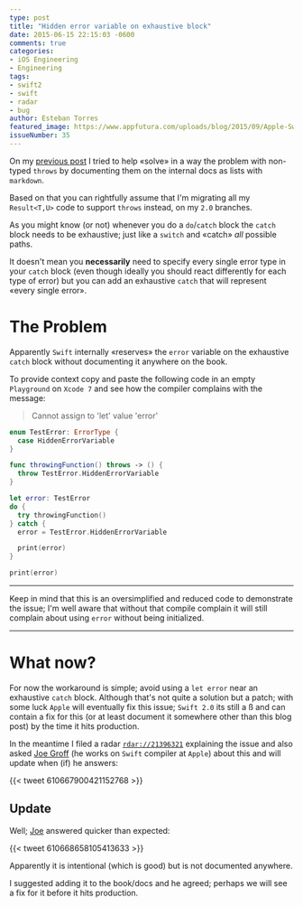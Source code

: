 ```yaml
---
type: post
title: "Hidden error variable on exhaustive block"
date: 2015-06-15 22:15:03 -0600
comments: true
categories:
- iOS Engineering
- Engineering
tags:
- swift2
- swift
- radar
- bug
author: Esteban Torres
featured_image: https://www.appfutura.com/uploads/blog/2015/09/Apple-Swift-2.0-1024x640.jpg
issueNumber: 35
---
```


On my [previous post][throwDoc] I tried to help «solve» in a way the problem with non-typed `throws` by documenting them on the internal docs as lists with `markdown`.

Based on that you can rightfully assume that I'm migrating all my `Result<T,U>` code to support `throws` instead, on my `2.0` branches.

As you might know (or not) whenever you do a `do`/`catch` block the `catch` block needs to be exhaustive; just like a `switch` and «catch» *all* possible paths.

It doesn't mean you __necessarily__ need to specify every single error type in your `catch` block (even though ideally you should react differently for each type of error) but you can add an exhaustive `catch` that will represent «every single error».

<!--more-->

# The Problem

Apparently `Swift` internally «reserves» the `error` variable on the exhaustive `catch` block without documenting it anywhere on the book.

To provide context copy and paste the following code in an empty `Playground` on `Xcode 7` and see how the compiler complains with the message:
> Cannot assign to 'let' value 'error'

```swift
enum TestError: ErrorType {
  case HiddenErrorVariable
}

func throwingFunction() throws -> () {
  throw TestError.HiddenErrorVariable
}

let error: TestError
do {
  try throwingFunction()
} catch {
  error = TestError.HiddenErrorVariable

  print(error)
}

print(error)
```

___
Keep in mind that this is an oversimplified and reduced code to demonstrate the issue; I'm well aware that without that compile complain it will still complain about using `error` without being initialized.
___

# What now?

For now the workaround is simple; avoid using a `let error` near an exhaustive `catch` block. Although that's not quite a solution but a patch; with some luck `Apple` will eventually fix this issue; `Swift 2.0` its still a ß and can contain a fix for this (or at least document it somewhere other than this blog post) by the time it hits production.

In the meantime I filed a radar [`rdar://21396321`][radar] explaining the issue and also asked [Joe Groff][jckarter] (he works on `Swift` compiler at `Apple`) about this and will update when (if) he answers:

{{< tweet 610667900421152768 >}}

## Update

Well; [Joe][jckarter] answered quicker than expected:

{{< tweet 610668658105413633 >}}

Apparently it is intentional (which is good) but is not documented anywhere.

I suggested adding it to the book/docs and he agreed; perhaps we will see a fix for it before it hits production.

[throwDoc]: /2015/06/swift-2.0-throws-tip/
[radar]:http://openradar.appspot.com/21396321
[jckarter]:https://twitter.com/jckarter
